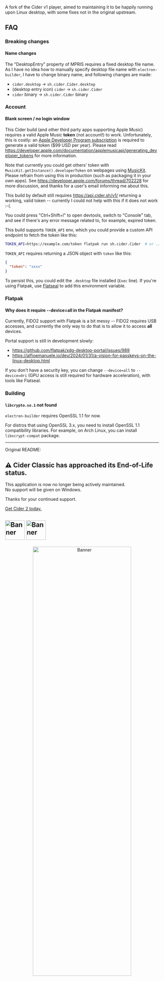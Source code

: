 A fork of the Cider v1 player, aimed to maintaining it to be happily running upon Linux desktop, with some fixes not in the original upstream.

## FAQ

### Breaking changes

#### Name changes

The "DesktopEntry" property of MPRIS requires a fixed desktop file name. As I have no idea how to manually specify desktop file name with `electron-builder`, I have to change binary name, and following changes are made:

- `cider.desktop` -> `sh.cider.Cider.desktop`
- (desktop entry icon) `cider` -> `sh.cider.Cider`
- `cider` binary -> `sh.cider.Cider` binary

### Account

#### Blank screen / no login window

This Cider build (and other third party apps supporting Apple Music) requires a valid Apple Music **token** (not account!) to work. Unfortunately, this is costly: an [Apple Developer Program subscription](https://developer.apple.com/programs/) is required to generate a valid token ($99 USD per year). Please read <https://developer.apple.com/documentation/applemusicapi/generating_developer_tokens> for more information.

Note that currently you could get others' token with `MusicKit.getInstance().developerToken` on webpages using [MusicKit](https://developer.apple.com/musickit/). Please refrain from using this in production (such as packaging it in your own apps). See <https://developer.apple.com/forums/thread/702228> for more discussion, and thanks for a user's email informing me about this.

This build by default still requires <https://api.cider.sh/v1/> returning a working, valid token -- currently I could not help with this if it does not work :-(.

You could press "Ctrl+Shift+I" to open devtools, switch to "Console" tab, and see if there's any error message related to, for example, expired token.

This build supports `TOKEN_API` env, which you could provide a custom API endpoint to fetch the token like this:

```sh
TOKEN_API=https://example.com/token flatpak run sh.cider.Cider  # or ./cider, or anything you like
```

`TOKEN_API` requires returning a JSON object with `token` like this:

```json
{
  "token": "xxxx"
}
```

To persist this, you could edit the `.desktop` file installed (`Exec` line). If you're using Flatpak, use [Flatseal](https://flathub.org/apps/com.github.tchx84.Flatseal) to add this environment variable.

### Flatpak

#### Why does it require --device=all in the Flatpak manifest?

Currently, FIDO2 support with Flatpak is a bit messy -- FIDO2 requires USB accesses, and currently the only way to do that is to allow it to access **all** devices.

Portal support is still in development slowly:

- <https://github.com/flatpak/xdg-desktop-portal/issues/989>
- <https://alfioemanuele.io/dev/2024/01/31/a-vision-for-passkeys-on-the-linux-desktop.html>

If you don't have a security key, you can change `--device=all` to `--device=dri` (GPU access is still required for hardware acceleration), with tools like Flatseal.

### Building

#### `libcrypto.so.1` not found

`electron-builder` requires OpenSSL 1.1 for now.

For distros that using OpenSSL 3.x, you need to install OpenSSL 1.1 compatibility libraries. For example, on Arch Linux, you can install `libxcrypt-compat` package.

---

Original README:

## ⚠ Cider Classic has approached its End-of-Life status.
This application is now no longer being actively maintained.  
No support will be given on Windows.

Thanks for your continued support.

[Get Cider 2 today.](https://cider.sh/download)

<a href="https://cider.sh/download"><img src="./src/renderer/assets/c1-c2.png" height="64px" alt="Banner"></a>
<a href="https://cidercollective.itch.io/cider"><img src="https://cider.sh/assets/itch-badge.svg" height="64px" alt="Banner"></a>
---

<p align="center">
  <a href="https://cider.sh"><img src="./resources/banner.png" width="80%" height="60%" alt="Banner"></a>
  <br>
  <b>A new cross-platform Apple Music experience based on Electron and Vue.js written from scratch with performance & visuals in mind. 🚀</b>
  <br><br>
  <img src="https://img.shields.io/github/stars/ciderapp/Cider?label=Stars" alt="GitHub Stars"/>
  <img src="https://img.shields.io/github/forks/ciderapp/Cider?label=Forks" alt="GitHub Forks"/>
  <a title="Crowdin" target="_blank" href="https://crowdin.com/project/cider-music"><img src="https://badges.crowdin.net/cider-i18n/localized.svg"></a>
  <br>
  <a target="_blank" href="https://ko-fi.com/cryptofyre"><img src="https://img.shields.io/badge/Buy%20Us%20a%20Coffee-donate-B48C69?logo=Ko-fi&logoColor=FFFFFF" alt="Buy Me A Coffee"/></a>
  <a target="_blank" href="https://opencollective.com/ciderapp"><img src="https://img.shields.io/opencollective/all/ciderapp?color=%237FADF2&label=Backers%20and%20Sponsors&logo=opencollective" alt="Open Collective"/></a>
    <a target="_blank" href="https://github.com/sponsors/ciderapp"><img src="https://img.shields.io/github/sponsors/ciderapp?color=C96198&label=GitHub%20Sponsors&logo=GitHub" alt="GitHub Sponsor"/></a>
  <br>
  <a target="_blank" href="https://jq.qq.com/?_wv=1027&k=2VP4cdyo"><img src="https://img.shields.io/badge/QQ-531185058-red" alt="QQ群"/></a>
  <a target="_blank" href="https://discord.gg/applemusic"><img src="https://img.shields.io/discord/843954443845238864?label=Discord&color=5865F2&logo=discord&logoColor=white&style=flat" alt="Discord"/></a>
  <a target="_blank" href="https://twitter.com/UseCider"><img src="https://img.shields.io/twitter/follow/UseCider?label=Twitter&color=%231DA1F2&logo=twitter&style=flat" alt="Twitter"/></a>
  <a target="_blank" href="https://reddit.com/r/applemusicelectron"><img src="https://custom-icon-badges.herokuapp.com/reddit/subreddit-subscribers/applemusicelectron?label=Reddit&color=FF5700&logo=redditnew" alt="Reddit"/></a>
  <br><br>
  <a href="https://dev.azure.com/cidercollective/Cider/_build?definitionId=14"><img src="https://dev.azure.com/cidercollective/Cider/_apis/build/status%2FCider%201.x?branchName=main" alt="Azure Pipelines Status"/></a>
</p>

#### Links

* [Documentation](https://docs.cider.sh)
* [Request Feature](https://github.com/ciderapp/Cider/discussions/new?category=feature-request)
* [Report Bug](https://github.com/ciderapp/Cider/issues/new?assignees=&labels=bug&template=bug_report.md&title=%5BBUG%5D+)
* [**View The Releases**](https://github.com/ciderapp/cider-releases/releases/latest)

### Install Sources
[![Get it from Github](https://img.shields.io/badge/Get_It_From_GitHub-100000?style=for-the-badge&logo=github&logoColor=white)](https://github.com/ciderapp/cider-releases/releases/latest)

[![Get it from Windows Package Manager](https://custom-icon-badges.herokuapp.com/badge/Get_It_via_Winget_-100000?style=for-the-badge&logo=winstall)](https://winstall.app/apps/CiderCollective.Cider)
[![Get it from Windows Package Manager](https://custom-icon-badges.herokuapp.com/badge/Get_It_via_Winget_(Nightly)_-100000?style=for-the-badge&logo=winstall)](https://winstall.app/apps/CiderCollective.Cider.Nightly)

[![Get it from Chocolatey Package Manager](https://custom-icon-badges.herokuapp.com/badge/Get_It_via_Chocolatey_-100000?style=for-the-badge&logo=chocolatey)](https://community.chocolatey.org/packages/cider)

<!--
[![Get it from Windows Package Manager](https://custom-icon-badges.herokuapp.com/badge/Get_It_via_Winget_(Nightly)_-100000?style=for-the-badge&logo=winstall)](https://winstall.app/apps/CiderCollective.Cider.Nightly)
-->

[![Get it from Flathub](https://img.shields.io/badge/Get_It_From_Flathub-100000?style=for-the-badge&logo=flathub)](https://flathub.org/apps/details/sh.cider.Cider)

<!--

[![Get it from Windows Package Manager](https://custom-icon-badges.herokuapp.com/badge/Get_It_via_Winget-100000?style=for-the-badge&logo=winstall)](https://winstall.app/apps/cryptofyre.AppleMusicElectron)

[![Get it from the Snap Store](https://img.shields.io/badge/Get_It_From_The_Snap_Store-100000?style=for-the-badge&logo=snapcraft)](https://snapcraft.io/apple-music-electron)
-->
[![Get it from the AUR](https://img.shields.io/badge/Get_It_From_The_AUR-100000?style=for-the-badge&logo=archlinux)](https://aur.archlinux.org/packages/cider)

### Insights Snapshot
[![CircleCI](https://dl.circleci.com/insights-snapshot/gh/ciderapp/Cider/main/build_and_release/badge.svg?window=30d)](https://app.circleci.com/insights/github/ciderapp/Cider/workflows/build_and_release/overview?branch=main&reporting-window=last-30-days&insights-snapshot=true)

### Credits
![Contributors](https://contrib.rocks/image?repo=ciderapp/Cider)

### Disclaimer
*This project is NOT affiliated with Apple in any way shape or form. The project is open source and free to use (with an Apple Music subscription)
for any legal concerns contact me at <a href="mailto:cryptofyre@cryptofyre.org">cryptofyre@cryptofyre.org</a>.*

<p align="center">
  <br>
  <a> Project Supporters </a>
  <br>
  <br>
  <img href="https://www.jetbrains.com/" width="120px" height="125px" src="https://logonoid.com/images/jetbrains-logo.png" alt="JetBrains">
  <img href="https://www.macstadium.com/" width="300px" src="https://user-images.githubusercontent.com/33162551/124784795-df5d4c80-df0b-11eb-99a7-dc2b1cfb81bd.png" alt="MacStadium">
</p>
